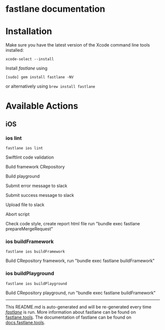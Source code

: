 fastlane documentation
================
# Installation

Make sure you have the latest version of the Xcode command line tools installed:

```
xcode-select --install
```

Install _fastlane_ using
```
[sudo] gem install fastlane -NV
```
or alternatively using `brew install fastlane`

# Available Actions
## iOS
### ios lint
```
fastlane ios lint
```
Swiftlint code validation

Build  framework CRepository

Build playground

Submit error message to slack

Submit success message to slack

Upload file to slack

Abort script

Check code style, create report html file run "bundle exec fastlane prepareMergeRequest"
### ios buildFramework
```
fastlane ios buildFramework
```
Build CRepository framework, run "bundle exec fastlane buildFramework"
### ios buildPlayground
```
fastlane ios buildPlayground
```
Build CRepository playground, run "bundle exec fastlane buildFramework"

----

This README.md is auto-generated and will be re-generated every time [_fastlane_](https://fastlane.tools) is run.
More information about fastlane can be found on [fastlane.tools](https://fastlane.tools).
The documentation of fastlane can be found on [docs.fastlane.tools](https://docs.fastlane.tools).
